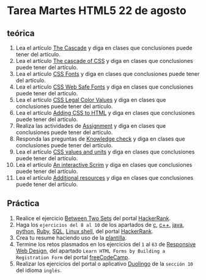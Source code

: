# Tarea Martes HTML5 22 de agosto

## teórica

1. Lea el artículo [The Cascade](https://www.theodinproject.com/lessons/foundations-the-cascade) y diga en clases que conclusiones puede tener del artículo.
2. Lea el artículo [The cascade of CSS](https://www.theodinproject.com/lessons/foundations-the-cascade#the-cascade-of-css) y diga en clases que conclusiones puede tener del artículo.
3. Lea el artículo [CSS Fonts](https://www.w3schools.com/Css/css_font.asp) y diga en clases que conclusiones puede tener del artículo.
4. Lea el artículo [CSS Web Safe Fonts](https://www.w3schools.com/cssref/css_websafe_fonts.php) y diga en clases que conclusiones puede tener del artículo.
5. Lea el artículo [CSS Legal Color Values](https://www.w3schools.com/cssref/css_colors_legal.php) y diga en clases que conclusiones puede tener del artículo.
6. Lea el artículo [Adding CSS to HTML](https://www.theodinproject.com/lessons/foundations-intro-to-css#adding-css-to-html) y diga en clases que conclusiones puede tener del artículo.
7. Realiza las actividades de [Assignment](https://www.theodinproject.com/lessons/foundations-intro-to-css#assignment) y diga en clases que conclusiones puede tener del artículo.
8. Responda las preguntas de [Knowledge check](https://www.theodinproject.com/lessons/foundations-intro-to-css#knowledge-check) y diga en clases que conclusiones puede tener del artículo.
9. Lea el artículo [CSS values and units](https://developer.mozilla.org/en-US/docs/Learn/CSS/Building_blocks/Values_and_units) y diga en clases que conclusiones puede tener del artículo.
10. Lea el artículo [An interactive Scrim](https://developer.mozilla.org/en-US/docs/Learn/CSS/Building_blocks/Values_and_units) y diga en clases que conclusiones puede tener del artículo.
11. Lea el artículo [Additional resources](https://www.theodinproject.com/lessons/foundations-intro-to-css#additional-resources) y diga en clases que conclusiones puede tener del artículo.

## Práctica

1. Realice el ejercicio [Between Two Sets](https://www.hackerrank.com/challenges/between-two-sets/problem?isFullScreen=false) del portal [HackerRank](https://www.hackerrank.com/dashboard).
2. Haga los `ejercicios del 8 al 10` de los apartados de [c](https://www.hackerrank.com/domains/c), [c++](https://www.hackerrank.com/domains/cpp), [java](https://www.hackerrank.com/domains/java), [python](https://www.hackerrank.com/domains/python), [Ruby](https://www.hackerrank.com/domains/ruby), [SQL](https://www.hackerrank.com/domains/sql), [Linux shell](https://www.hackerrank.com/domains/shell), del portal [HackerRank](https://www.hackerrank.com/dashboard).
3. Crea tu resume haciendo uso de la [plantilla](https://docs.google.com/document/d/1jfUa4HGBDjt2peJPQ0Wg1YhdGkCoSysS6QMT4u8bCic/edit?usp=sharing).
4. Termine los retos plasmados en los ejercicios del `1` al `63` de [Responsive Web Design](https://www.freecodecamp.org/learn/2022/responsive-web-design/), del apartado `Learn HTML Forms by Building a Registration Form` del portal [freeCodeCamp](https://www.freecodecamp.org/learn/).
5. Realizar los ejercicios del portal o aplicativo [Duolingo](https://www.duolingo.com/learn) de la `sección 10` del idioma `inglés`.